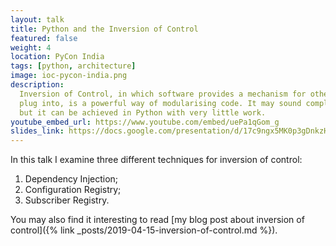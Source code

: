 ```yaml
---
layout: talk
title: Python and the Inversion of Control
featured: false
weight: 4
location: PyCon India
tags: [python, architecture]
image: ioc-pycon-india.png
description:
  Inversion of Control, in which software provides a mechanism for other code to
  plug into, is a powerful way of modularising code. It may sound complicated,
  but it can be achieved in Python with very little work.
youtube_embed_url: https://www.youtube.com/embed/uePa1qGom_g
slides_link: https://docs.google.com/presentation/d/17c9ngx5MK0p3gDnkzHASZXpSf6exNDqMhYS179SVYKY/edit?usp=sharing
---
```


In this talk I examine three different techniques for inversion of control:

1. Dependency Injection;
2. Configuration Registry;
3. Subscriber Registry.

You may also find it interesting to read
[my blog post about inversion of control]({% link _posts/2019-04-15-inversion-of-control.md %}).
